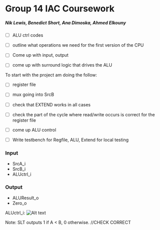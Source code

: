 # Group 14 IAC Coursework
##### Nik Lewis, Benedict Short, Ana Dimoska, Ahmed Elkouny
- [ ]  ALU ctrl codes
- [ ]  outline what operations we need for the first version of the CPU
- [ ]  Come up with input, output
- [ ]  come up with surround logic that drives the ALU


To start with the project am doing the follow:
- [ ] register file
- [ ] mux going into SrcB
- [ ] check that EXTEND works in all cases
- [ ] check the part of the cycle where read/write occurs is correct for the register file
- [ ] come up ALU control
- [ ] Write testbench for Regfile, ALU, Extend for local testing


### Input

- SrcA_i
- SrcB_i
- ALUctrl_i

### Output

- ALUResult_o
- Zero_o

ALUctrl_i:
![Alt text](images/ALUctrl.png?raw=true "ALUctrl")

Note: SLT outputs 1 if A < B, 0 otherwise. //CHECK CORRECT
